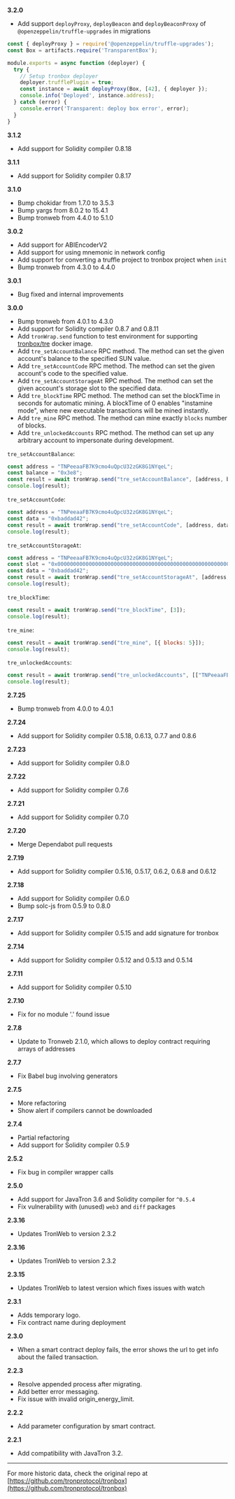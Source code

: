 __3.2.0__
* Add support `deployProxy`, `deployBeacon` and `deployBeaconProxy` of `@openzeppelin/truffle-upgrades` in migrations

```javascript
const { deployProxy } = require('@openzeppelin/truffle-upgrades');
const Box = artifacts.require('TransparentBox');

module.exports = async function (deployer) {
  try {
    // Setup tronbox deployer
    deployer.trufflePlugin = true;
    const instance = await deployProxy(Box, [42], { deployer });
    console.info('Deployed', instance.address);
  } catch (error) {
    console.error('Transparent: deploy box error', error);
  }
}

```
__3.1.2__
* Add support for Solidity compiler 0.8.18

__3.1.1__
* Add support for Solidity compiler 0.8.17

__3.1.0__
* Bump chokidar from 1.7.0 to 3.5.3
* Bump yargs from 8.0.2 to 15.4.1
* Bump tronweb from 4.4.0 to 5.1.0

__3.0.2__
* Add support for ABIEncoderV2
* Add support for using mnemonic in network config
* Add support for converting a truffle project to tronbox project when `init`
* Bump tronweb from 4.3.0 to 4.4.0

__3.0.1__
* Bug fixed and internal improvements

__3.0.0__
* Bump tronweb from 4.0.1 to 4.3.0
* Add support for Solidity compiler 0.8.7 and 0.8.11
* Add `tronWrap.send` function to test environment for supporting [tronbox/tre](https://hub.docker.com/r/tronbox/tre) docker image.
* Add `tre_setAccountBalance` RPC method. The method can set the given account's balance to the specified SUN value.
* Add `tre_setAccountCode` RPC method. The method can set the given account's code to the specified value.
* Add `tre_setAccountStorageAt` RPC method. The method can set the given account's storage slot to the specified data.
* Add `tre_blockTime` RPC method. The method can set the blockTime in seconds for automatic mining. A blockTime of 0 enables "instamine mode", where new executable transactions will be mined instantly.
* Add `tre_mine` RPC method. The method can mine exactly `blocks` number of blocks.
* Add `tre_unlockedAccounts` RPC method. The method can set up any arbitrary account to impersonate during development.

`tre_setAccountBalance`:
```javascript
const address = "TNPeeaaFB7K9cmo4uQpcU32zGK8G1NYqeL";
const balance = "0x3e8";
const result = await tronWrap.send("tre_setAccountBalance", [address, balance]);
console.log(result);
```
`tre_setAccountCode`:
```javascript
const address = "TNPeeaaFB7K9cmo4uQpcU32zGK8G1NYqeL";
const data = "0xbaddad42";
const result = await tronWrap.send("tre_setAccountCode", [address, data]);
console.log(result);
```
`tre_setAccountStorageAt`:
```javascript
const address = "TNPeeaaFB7K9cmo4uQpcU32zGK8G1NYqeL";
const slot = "0x0000000000000000000000000000000000000000000000000000000000000005";
const data = "0xbaddad42";
const result = await tronWrap.send("tre_setAccountStorageAt", [address, slot, data]);
console.log(result);
```
`tre_blockTime`:
```javascript
const result = await tronWrap.send("tre_blockTime", [3]);
console.log(result);
```
`tre_mine`:
```javascript
const result = await tronWrap.send("tre_mine", [{ blocks: 5}]);
console.log(result);
```
`tre_unlockedAccounts`:
```javascript
const result = await tronWrap.send("tre_unlockedAccounts", [["TNPeeaaFB7K9cmo4uQpcU32zGK8G1NYqeL"]]);
console.log(result);
```

__2.7.25__
* Bump tronweb from 4.0.0 to 4.0.1

__2.7.24__
* Add support for Solidity compiler 0.5.18, 0.6.13, 0.7.7 and 0.8.6

__2.7.23__
* Add support for Solidity compiler 0.8.0

__2.7.22__
* Add support for Solidity compiler 0.7.6

__2.7.21__
* Add support for Solidity compiler 0.7.0

__2.7.20__
* Merge Dependabot pull requests

__2.7.19__
* Add support for Solidity compiler 0.5.16, 0.5.17, 0.6.2, 0.6.8 and 0.6.12

__2.7.18__
* Add support for Solidity compiler 0.6.0
* Bump solc-js from 0.5.9 to 0.8.0

__2.7.17__
* Add support for Solidity compiler 0.5.15 and add signature for tronbox

__2.7.14__
* Add support for Solidity compiler 0.5.12 and 0.5.13 and 0.5.14

__2.7.11__
* Add support for Solidity compiler 0.5.10

__2.7.10__
* Fix for no module '.' found issue

__2.7.8__
* Update to Tronweb 2.1.0, which allows to deploy contract requiring arrays of addresses

__2.7.7__
* Fix Babel bug involving generators

__2.7.5__
* More refactoring
* Show alert if compilers cannot be downloaded

__2.7.4__
* Partial refactoring
* Add support for Solidity compiler 0.5.9

__2.5.2__
* Fix bug in compiler wrapper calls

__2.5.0__
* Add support for JavaTron 3.6 and Solidity compiler for `^0.5.4`
* Fix vulnerability with (unused) `web3` and `diff` packages

__2.3.16__
* Updates TronWeb to version 2.3.2

__2.3.16__
* Updates TronWeb to version 2.3.2

__2.3.15__
* Updates TronWeb to latest version which fixes issues with watch

__2.3.1__
* Adds temporary logo.
* Fix contract name during deployment

__2.3.0__
* When a smart contract deploy fails, the error shows the url to get info about the failed transaction.

__2.2.3__
* Resolve appended process after migrating.
* Add better error messaging.
* Fix issue with invalid origin_energy_limit.

__2.2.2__
* Add parameter configuration by smart contract.

__2.2.1__
* Add compatibility with JavaTron 3.2.


-----

For more historic data, check the original repo at
[https://github.com/tronprotocol/tronbox](https://github.com/tronprotocol/tronbox)
